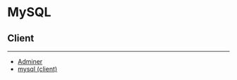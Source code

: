 # MySQL

## Client

---

- [Adminer](mysql-adminer-docker/)
- [mysql (client)](mysql-client-docker/)